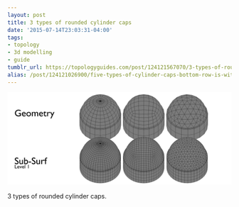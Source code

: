 ```yaml
---
layout: post
title: 3 types of rounded cylinder caps
date: '2015-07-14T23:03:31-04:00'
tags:
- topology
- 3d modelling
- guide
tumblr_url: https://topologyguides.com/post/124121567070/3-types-of-rounded-cylinder-caps
alias: /post/124121026900/five-types-of-cylinder-caps-bottom-row-is-with
---
```

 ![](/assets/img/124121567070.png)  

3 types of rounded cylinder caps.&nbsp;
